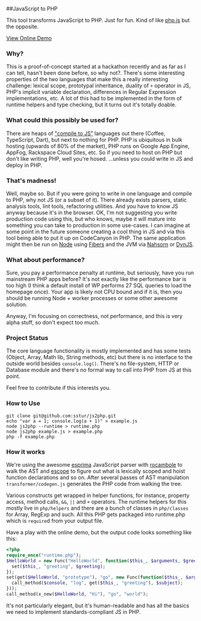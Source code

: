 ##JavaScript to PHP

This tool transforms JavaScript to PHP. Just for fun. Kind of like [php.js][1] but the opposite.

[View Online Demo][2]

### Why?

This is a proof-of-concept started at a hackathon recently and as far as I can tell, hasn't been done before, so why not?. There's some interesting properties of the two languages that make this a really interesting challenge: lexical scope, prototypal inheritance, duality of `+` operator in JS, PHP's implicit variable declaration, differences in Regular Expression implementations, etc. A lot of this had to be implemented in the form of runtime helpers and type checking, but it turns out it's totally doable.

### What could this possibly be used for?

There are heaps of ["compile to JS"][3] languages out there (Coffee, TypeScript, Dart), but next to nothing for PHP. PHP is ubiquitous in bulk hosting (upwards of 80% of the market), PHP runs on Google App Engine, AppFog, Rackspace Cloud Sites, etc. So if you need to host on PHP but don't like writing PHP, well you're hosed. ...unless you could write in JS and deploy in PHP.

### That's madness!

Well, maybe so. But if you were going to write in one language and compile to PHP, why not JS (or a subset of it). There already exists parsers, static analysis tools, lint tools, refactoring utilities. And you have to know JS anyway because it's in the browser. OK, I'm not suggesting you write production code using this, but who knows, maybe it will mature into something you can take to production in some use-cases. I can imagine at some point in the future someone creating a cool thing in JS and via this tool being able to put it up on CodeCanyon in PHP. The same application might then be run on [Node][4] using [Fibers][7] and the JVM via [Nahsorn][5] or [DynJS][6].

### What about performance?

Sure, you pay a performance penalty at runtime, but seriously, have you run mainstream PHP apps before? It's not exactly like the performance bar is too high (I think a default install of WP performs 27 SQL queries to load the homepage once). Your app is likely not CPU bound and if it is, then you should be running Node + worker processes or some other awesome solution.

Anyway, I'm focusing on correctness, not performance, and this is very alpha stuff, so don't expect too much.

### Project Status

The core language functionality is mostly implemented and has some tests (Object, Array, Math lib, String methods, etc) but there is no interface to the outside world besides `console.log()`. There's no file-system, HTTP or Database module and there's no formal way to call into PHP from JS at this point.

Feel free to contribute if this interests you.

### How to Use

    git clone git@github.com:sstur/js2php.git
    echo "var a = 1; console.log(a + 1)" > example.js
    node js2php --runtime > runtime.php
    node js2php example.js > example.php
    php -f example.php

### How it works

We're using the awesome [esprima][8] JavaScript parser with [rocambole][9] to walk the AST and [escope][10] to figure out what is lexically scoped and hoist function declarations and so on. After several passes of AST manipulation `transformer/codegen.js` generates the PHP code from walking the tree.

Various constructs get wrapped in helper functions, for instance, property access, method calls, `&&`, `||` and `+` operators. The runtime helpers for this mostly live in `php/helpers` and there are a bunch of classes in `php/classes` for Array, RegExp and such. All this PHP gets packaged into runtime.php which is `require`d from your output file.

Have a play with the online demo, but the output code looks something like this:

```php
<?php
require_once("runtime.php");
$HelloWorld = new Func("HelloWorld", function($this_, $arguments, $greeting) {
  set($this_, "greeting", $greeting);
});
set(get($HelloWorld, "prototype"), "go", new Func(function($this_, $arguments, $subject) use (&$console) {
  call_method($console, "log", get($this_, "greeting"), $subject);
}));
call_method(x_new($HelloWorld, "Hi"), "go", "world");
```

It's not particularly elegant, but it's human-readable and has all the basics we need to implement standards-compliant JS in PHP.


[1]: http://phpjs.hertzen.com/
[2]: http://sstur.github.io/js2php/demo/
[3]: https://github.com/jashkenas/coffeescript/wiki/List-of-languages-that-compile-to-JS
[4]: http://nodejs.org/
[5]: http://openjdk.java.net/projects/nashorn/
[6]: http://dynjs.org/
[7]: https://github.com/laverdet/node-fibers/
[8]: http://esprima.org/
[9]: https://github.com/millermedeiros/rocambole
[10]: https://github.com/Constellation/escope
